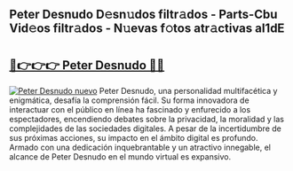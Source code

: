 ## Peter Desnudo D𝚎sn𝚞dos filtr𝚊dos - Parts-Cbu Vid𝚎os filtr𝚊dos - N𝚞evas f𝚘tos atr𝚊ctivas aI1dE

# <h2><a href="http://mbbcyw3.tromn.icu/?c=Peter+Desnudo">🔗👉👉👉 Peter Desnudo 🔗🔗</a></h2>

[![Peter Desnudo nuevo](https://i.imgur.com/pEAQMta.gif)](http://mbbcyw3.tromn.icu/?c=Peter+Desnudo)
Peter Desnudo, una personalidad multifacética y enigmática, desafía la comprensión fácil. Su forma innovadora de interactuar con el público en línea ha fascinado y enfurecido a los espectadores, encendiendo debates sobre la privacidad, la moralidad y las complejidades de las sociedades digitales. A pesar de la incertidumbre de sus próximas acciones, su impacto en el ámbito digital es profundo. Armado con una dedicación inquebrantable y un atractivo innegable, el alcance de Peter Desnudo en el mundo virtual es expansivo.
